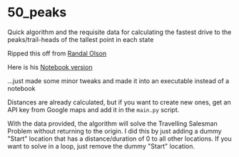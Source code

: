 # 50_peaks
Quick algorithm and the requisite data for calculating the fastest drive to the peaks/trail-heads of the tallest point in each state

Ripped this off from [Randal Olson](http://randalolson.com/2015/03/08/computing-the-optimal-road-trip-across-the-u-s)

Here is his [Notebook version](https://github.com/rhiever/Data-Analysis-and-Machine-Learning-Projects/blob/master/optimal-road-trip/Computing%20the%20optimal%20road%20trip%20across%20the%20U.S..ipynb)

...just made some minor tweaks and made it into an executable instead of a notebook

Distances are already calculated, but if you want to create new ones, get an API key from Google maps and add it in the `main.py` script.

With the data provided, the algorithm will solve the Travelling Salesman Problem without returning to the origin. 
I did this by just adding a dummy "Start" location that has a distance/duration of 0 to all other locations.
If you want to solve in a loop, just remove the dummy "Start" location.
